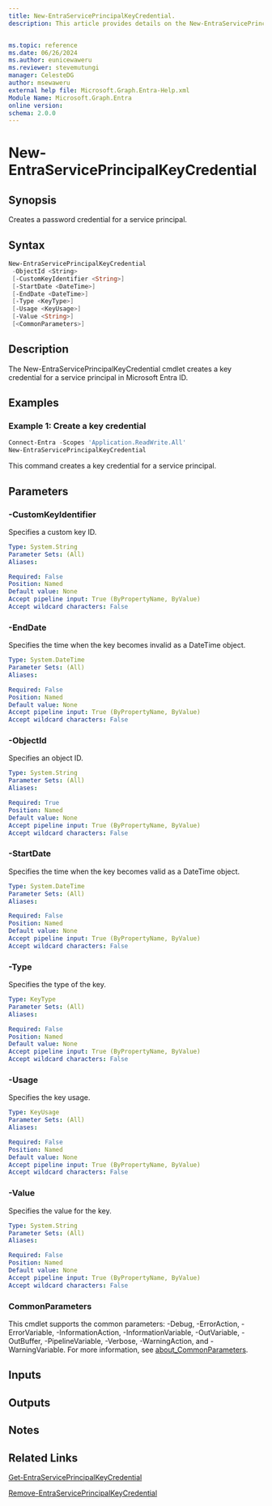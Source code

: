 ```yaml
---
title: New-EntraServicePrincipalKeyCredential.
description: This article provides details on the New-EntraServicePrincipalKeyCredential command.


ms.topic: reference
ms.date: 06/26/2024
ms.author: eunicewaweru
ms.reviewer: stevemutungi
manager: CelesteDG
author: msewaweru
external help file: Microsoft.Graph.Entra-Help.xml
Module Name: Microsoft.Graph.Entra
online version:
schema: 2.0.0
---
```


# New-EntraServicePrincipalKeyCredential

## Synopsis

Creates a password credential for a service principal.

## Syntax

```powershell
New-EntraServicePrincipalKeyCredential 
 -ObjectId <String> 
 [-CustomKeyIdentifier <String>]
 [-StartDate <DateTime>] 
 [-EndDate <DateTime>] 
 [-Type <KeyType>] 
 [-Usage <KeyUsage>] 
 [-Value <String>]
 [<CommonParameters>]
```

## Description

The New-EntraServicePrincipalKeyCredential cmdlet creates a key credential for a service principal in Microsoft Entra ID.

## Examples

### Example 1: Create a key credential

```powershell
Connect-Entra -Scopes 'Application.ReadWrite.All'
New-EntraServicePrincipalKeyCredential 
```

This command creates a key credential for a service principal.

## Parameters

### -CustomKeyIdentifier

Specifies a custom key ID.

```yaml
Type: System.String
Parameter Sets: (All)
Aliases:

Required: False
Position: Named
Default value: None
Accept pipeline input: True (ByPropertyName, ByValue)
Accept wildcard characters: False
```

### -EndDate

Specifies the time when the key becomes invalid as a DateTime object.

```yaml
Type: System.DateTime
Parameter Sets: (All)
Aliases:

Required: False
Position: Named
Default value: None
Accept pipeline input: True (ByPropertyName, ByValue)
Accept wildcard characters: False
```

### -ObjectId

Specifies an object ID.

```yaml
Type: System.String
Parameter Sets: (All)
Aliases:

Required: True
Position: Named
Default value: None
Accept pipeline input: True (ByPropertyName, ByValue)
Accept wildcard characters: False
```

### -StartDate

Specifies the time when the key becomes valid as a DateTime object.

```yaml
Type: System.DateTime
Parameter Sets: (All)
Aliases:

Required: False
Position: Named
Default value: None
Accept pipeline input: True (ByPropertyName, ByValue)
Accept wildcard characters: False
```

### -Type

Specifies the type of the key.

```yaml
Type: KeyType
Parameter Sets: (All)
Aliases:

Required: False
Position: Named
Default value: None
Accept pipeline input: True (ByPropertyName, ByValue)
Accept wildcard characters: False
```

### -Usage

Specifies the key usage.

```yaml
Type: KeyUsage
Parameter Sets: (All)
Aliases:

Required: False
Position: Named
Default value: None
Accept pipeline input: True (ByPropertyName, ByValue)
Accept wildcard characters: False
```

### -Value

Specifies the value for the key.

```yaml
Type: System.String
Parameter Sets: (All)
Aliases:

Required: False
Position: Named
Default value: None
Accept pipeline input: True (ByPropertyName, ByValue)
Accept wildcard characters: False
```

### CommonParameters

This cmdlet supports the common parameters: -Debug, -ErrorAction, -ErrorVariable, -InformationAction, -InformationVariable, -OutVariable, -OutBuffer, -PipelineVariable, -Verbose, -WarningAction, and -WarningVariable. For more information, see [about_CommonParameters](https://go.microsoft.com/fwlink/?LinkID=113216).

## Inputs

## Outputs

## Notes

## Related Links

[Get-EntraServicePrincipalKeyCredential](Get-EntraServicePrincipalKeyCredential.md)

[Remove-EntraServicePrincipalKeyCredential](Remove-EntraServicePrincipalKeyCredential.md)

